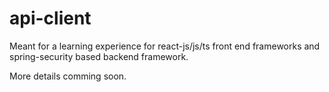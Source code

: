 # api-client

Meant for a learning experience for react-js/js/ts front end frameworks and spring-security based backend framework.

More details comming soon.
